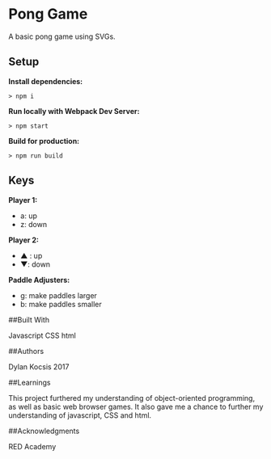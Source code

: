 # Pong Game

A basic pong game using SVGs.

## Setup

**Install dependencies:**

`> npm i`

**Run locally with Webpack Dev Server:**

`> npm start`

**Build for production:**

`> npm run build`

## Keys

**Player 1:**
* a: up
* z: down

**Player 2:**
* ▲ : up
* ▼: down

**Paddle Adjusters:**
* g: make paddles larger
* b: make paddles smaller

##Built With

Javascript
CSS
html

##Authors

Dylan Kocsis 2017

##Learnings

This project furthered my understanding of object-oriented programming, as well as basic web browser games. It also gave me a chance to further my understanding of javascript, CSS and html.

##Acknowledgments

RED Academy